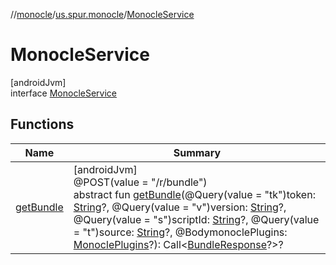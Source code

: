 //[monocle](../../../index.md)/[us.spur.monocle](../index.md)/[MonocleService](index.md)

# MonocleService

[androidJvm]\
interface [MonocleService](index.md)

## Functions

| Name | Summary |
|---|---|
| [getBundle](get-bundle.md) | [androidJvm]<br>@POST(value = &quot;/r/bundle&quot;)<br>abstract fun [getBundle](get-bundle.md)(@Query(value = &quot;tk&quot;)token: [String](https://kotlinlang.org/api/latest/jvm/stdlib/kotlin/-string/index.html)?, @Query(value = &quot;v&quot;)version: [String](https://kotlinlang.org/api/latest/jvm/stdlib/kotlin/-string/index.html)?, @Query(value = &quot;s&quot;)scriptId: [String](https://kotlinlang.org/api/latest/jvm/stdlib/kotlin/-string/index.html)?, @Query(value = &quot;t&quot;)source: [String](https://kotlinlang.org/api/latest/jvm/stdlib/kotlin/-string/index.html)?, @BodymonoclePlugins: [MonoclePlugins](../-monocle-plugins/index.md)?): Call&lt;[BundleResponse](../-bundle-response/index.md)?&gt;? |

